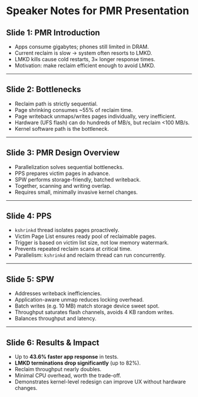# Speaker Notes for PMR Presentation

## Slide 1: PMR Introduction
- Apps consume gigabytes; phones still limited in DRAM.  
- Current reclaim is slow → system often resorts to LMKD.  
- LMKD kills cause cold restarts, 3× longer response times.  
- Motivation: make reclaim efficient enough to avoid LMKD.

---

## Slide 2: Bottlenecks
- Reclaim path is strictly sequential.  
- Page shrinking consumes ~55% of reclaim time.  
- Page writeback unmaps/writes pages individually, very inefficient.  
- Hardware (UFS flash) can do hundreds of MB/s, but reclaim <100 MB/s.  
- Kernel software path is the bottleneck.

---

## Slide 3: PMR Design Overview
- Parallelization solves sequential bottlenecks.  
- PPS prepares victim pages in advance.  
- SPW performs storage-friendly, batched writeback.  
- Together, scanning and writing overlap.  
- Requires small, minimally invasive kernel changes.

---

## Slide 4: PPS
- `kshrinkd` thread isolates pages proactively.  
- Victim Page List ensures ready pool of reclaimable pages.  
- Trigger is based on victim list size, not low memory watermark.  
- Prevents repeated reclaim scans at critical time.  
- Parallelism: `kshrinkd` and reclaim thread can run concurrently.

---

## Slide 5: SPW
- Addresses writeback inefficiencies.  
- Application-aware unmap reduces locking overhead.  
- Batch writes (e.g. 10 MB) match storage device sweet spot.  
- Throughput saturates flash channels, avoids 4 KB random writes.  
- Balances throughput and latency.

---

## Slide 6: Results & Impact
- Up to **43.6% faster app response** in tests.  
- **LMKD terminations drop significantly** (up to 82%).  
- Reclaim throughput nearly doubles.  
- Minimal CPU overhead, worth the trade-off.  
- Demonstrates kernel-level redesign can improve UX without hardware changes.
